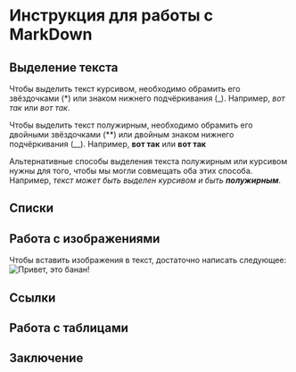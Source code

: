 # Инструкция для работы с MarkDown

## Выделение текста

Чтобы выделить текст курсивом, необходимо обрамить его звёздочками (*) или знаком нижнего подчёркивания (_). Например, *вот так* или _вот так_.

Чтобы выделить текст полужирным, необходимо обрамить его двойными звёздочками (**) или двойным знаком нижнего подчёркивания (__). Например, **вот так** или __вот так__

Альтернативные способы выделения текста полужирным или курсивом нужны для того, чтобы мы могли совмещать оба этих способа. Например, *текст может быть выделен курсивом и быть __полужирным__*.

## Списки

## Работа с изображениями

Чтобы вставить изображения в текст, достаточно написать следующее:
![Привет, это банан!](banan.jpg)

## Ссылки

## Работа с таблицами

## Заключение